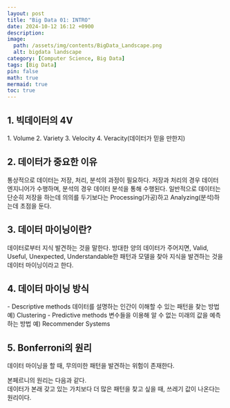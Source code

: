 ```yaml
---
layout: post
title: "Big Data 01: INTRO"
date: 2024-10-12 16:12 +0900
description: 
image:
  path: /assets/img/contents/BigData_Landscape.png
  alt: bigdata landscape
category: [Computer Science, Big Data]
tags: [Big Data]
pin: false
math: true
mermaid: true
toc: true
---
```


<h2>1. 빅데이터의 4V</h2>  
1. Volume  
2. Variety  
3. Velocity  
4. Veracity(데이터가 믿을 만한지)  

<h2>2. 데이터가 중요한 이유</h2>  
통상적으로 데이터는 저장, 처리, 분석의 과정이 필요하다.  
저장과 처리의 경우 데이터 엔지니어가 수행하며, 분석의 경우 데이터 분석을 통해 수행된다.  
일반적으로 데이터는 단순히 저장을 하는데 의의를 두기보다는 Processing(가공)하고 Analyzing(분석)하는데 초점을 둔다.  

<h2>3. 데이터 마이닝이란?</h2>  
데이터로부터 지식 발견하는 것을 말한다.  
방대한 양의 데이터가 주어지면, Valid, Useful, Unexpected, Understandable한 패턴과 모델을 찾아 지식을 발견하는 것을 데이터 마이닝이라고 한다.  

<h2>4. 데이터 마이닝 방식</h2>  
- Descriptive methods  
데이터를 설명하는 인간이 이해할 수 있는 패턴을 찾는 방법  
예) Clustering  
- Predictive methods  
변수들을 이용해 알 수 없는 미래의 값을 예측하는 방법  
예) Recommender Systems  

<h2>5. Bonferroni의 원리</h2>  
데이터 마이닝을 할 때, 무의미한 패턴을 발견하는 위험이 존재한다.  

본페르니의 원리는 다음과 같다.  
데이터가 본래 갖고 있는 가치보다 더 많은 패턴을 찾고 싶을 때, 쓰레기 값이 나온다는 원리이다.  